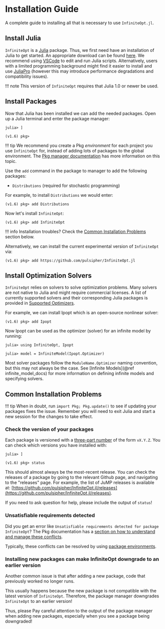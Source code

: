 # Installation Guide
A complete guide to installing all that is necessary to use `InfiniteOpt.jl`.

## Install Julia
`InfiniteOpt` is a [Julia](https://julialang.org/) package. Thus, we first need
have an installation of Julia to get started. An appropriate download can be
found [here](https://julialang.org/downloads/). We recommend using 
[VSCode](https://www.julia-vscode.org/) to edit and run Julia scripts. 
Alternatively, users with a limited programming background might find it easier 
to install and use [JuliaPro](https://juliacomputing.com/products/juliapro/) 
(however this may introduce performance degradations and compatibility issues).

!!! note
    This version of `InfiniteOpt` requires that Julia 1.0 or newer be used.

## Install Packages
Now that Julia has been installed we can add the needed packages. Open up a
Julia terminal and enter the package manager:
```julia-repl
julia> ]

(v1.6) pkg>
```

!!! tip
    We recommend you create a Pkg _environment_ for each project you use `InfiniteOpt`
    for, instead of adding lots of packages to the global environment. The
    [Pkg manager documentation](https://pkgdocs.julialang.org/v1/environments/)
    has more information on this topic.

Use the `add` command in the package to manager to add the following packages:

- `Distributions` (required for stochastic programming)

For example, to install `Distributions` we would enter:
```julia-repl
(v1.6) pkg> add Distributions
```

Now let's install `InfiniteOpt`:
```julia-repl
(v1.6) pkg> add InfiniteOpt
```

!!! info
    Installation troubles? Check the [Common Installation Problems](@ref) section
    below.

Alternatively, we can install the current experimental version of 
`InfiniteOpt` via:
```julia-repl
(v1.6) pkg> add https://github.com/pulsipher/InfiniteOpt.jl
```

## Install Optimization Solvers
`InfiniteOpt` relies on solvers to solve optimization problems. Many solvers are
not native to Julia and might require commercial licenses. A list of currently
supported solvers and their corresponding Julia packages is provided in
[Supported Optimizers](@ref).

For example, we can install Ipopt which is an open-source nonlinear solver:
```julia-repl
(v1.6) pkg> add Ipopt
```
Now Ipopt can be used as the optimizer (solver) for an infinite model by running:
```julia-repl
julia> using InfiniteOpt, Ipopt

julia> model = InfiniteModel(Ipopt.Optimizer)
```
Most solver packages follow the `ModuleName.Optimizer` naming convention, but
this may not always be the case. See [Infinite Models](@ref infinite_model_docs)
for more information on defining infinite models and specifying solvers.

## Common Installation Problems
!!! tip
    When in doubt, run `import Pkg; Pkg.update()` to see if updating your
    packages fixes the issue. Remember you will need to exit Julia and start a
    new session for the changes to take effect.

### Check the version of your packages
Each package is versioned with a [three-part number](https://semver.org) of the
form `vX.Y.Z`. You can check which versions you have installed with:
```julia-repl
julia> ]

(v1.6) pkg> status
```
This should almost always be the most-recent release. You can check the releases
of a package by going to the relevant Github page, and navigating to the
"releases" page. For example, the list of JuMP releases is available at:
[https://github.com/pulsipher/InfiniteOpt.jl/releases](https://github.com/pulsipher/InfiniteOpt.jl/releases).

If you need to ask question for help, please include the output of `status`!

### Unsatisfiable requirements detected
Did you get an error like 
`Unsatisfiable requirements detected for package InfiniteOpt`? The Pkg 
documentation has a 
[section on how to understand and manage these conflicts](https://pkgdocs.julialang.org/v1/managing-packages/).

Typically, these conflicts can be resolved by using 
[package environments](https://pkgdocs.julialang.org/v1/environments/).

### Installing new packages can make InfiniteOpt downgrade to an earlier version
Another common issue is that after adding a new package, code that previously 
worked no longer runs.

This usually happens because the new package is not compatible with the latest
version of `InfiniteOpt`. Therefore, the package manager downgrades `InfiniteOpt` 
to an earlier version!

Thus, please Pay careful attention to the output of the package manager when 
adding new packages, especially when you see a package being downgraded!